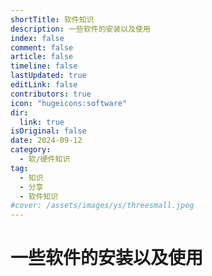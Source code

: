 ```yaml
---
shortTitle: 软件知识
description: 一些软件的安装以及使用
index: false
comment: false
article: false
timeline: false
lastUpdated: true
editLink: false
contributors: true
icon: "hugeicons:software"
dir:
  link: true
isOriginal: false
date: 2024-09-12
category:
  - 软/硬件知识
tag:
  - 知识
  - 分享
  - 软件知识
#cover: /assets/images/ys/threesmall.jpeg
---
```


# 一些软件的安装以及使用

<Catalog />